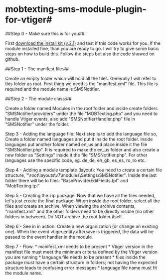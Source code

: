 # mobtexting-sms-module-plugin-for-vtiger#

##Step 0 - Make sure this is for you##

First [download the install kit (v.2.1)](https://github.com/mobtexting/mobtexting-sms-module-plugin-for-vtiger/) and test if this code works for you.
If the module installed fine, than you are ready to go. I will try to give some basic steps on how to build this. Follow the steps but also the code showed on github.

##Step 1 - The manifest file:##

Create an empty folder which will hold all the files. Generally I will refer to this folder as root.
First thing we need is the "manifest.xml" file. This file is required and the module name is SMSNotifier.


##Step 2 - The module class:##

Create a folder named Modules in the root folder and inside create folders "SMSNotifier\providers\" under the file "MOBTexting.php" and you need to handle Vtiger events, also add "SMSNotifierHandler.php" file in "SMSNotifier\" under the folder.


Step 3 - Adding the language file:
        Next step is to add the language file so, Create a folder named languages and put it inside the root folder. Inside languages put another folder named en_us and place inside it the file "SMSNotifier.php". It is required to make the en_us folder and also create a new folder as "Settings\" inside it the file "SMSNotifier.php". For other languages use the specific code, eg. de_de, en_gb, es_es, ro_ro etc.


Step 4 - Adding a module template (layout):
        You need to create a certain file structure, "\root\layouts\v7\modules\Settings\SMSNotifier\". Inside the last folder there will be to files: "BaseProviderEditFields.tpl" and "MobTexting.tpl"


Step 5 - Creating the zip package:
        Now that we have all the files needed, let's just create the final package. When inside the root folder, select all the files and create an archive.
When viewing the archive contents, "manifest.xml" and the other folders need to be directly visible (no other folders in between). Do NOT archive the root folder itself.


Step 6 - See in in action:
	    Create a new organization (or change an existing one). When the event vtiger.entity.aftersave is triggered, the data will be passed to the event handler in the module.

Step 7 - Flow:
	* manifest.xml needs to be present
	* Vtiger version in the manifest file must meet the minimum criteria defined by the Vtiger version you are running
	* language file needs to be present
	* files inside the package must have a certain structure in folders; not having the expected structure leads to confusing error messages
	* language file name must fit the module name.
